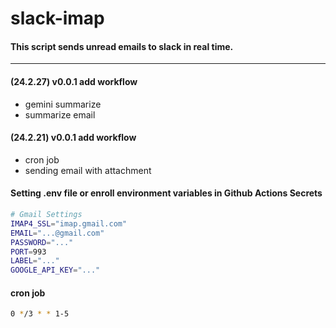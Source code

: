# slack-imap
#### This script sends unread emails to slack in real time.
---
#### (24.2.27) v0.0.1 add workflow 
- gemini summarize
- summarize email

#### (24.2.21) v0.0.1 add workflow 
- cron job
- sending email with attachment 


#### Setting .env file or enroll environment variables in Github Actions Secrets 
``` bash
# Gmail Settings
IMAP4_SSL="imap.gmail.com"
EMAIL="...@gmail.com"
PASSWORD="..."
PORT=993
LABEL="..."
GOOGLE_API_KEY="..."
```

#### cron job
``` bash
0 */3 * * 1-5
```
